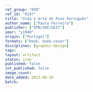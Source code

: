 ```yaml
---
ref_group: "030"
ref_id: "0197"
title: "Vida e Arte do Povo Português"
author_name: ["Paulo Ferreira"]
publisher: ["SPN/SNI/SEIT"]
year: "y1940"
origin: ["Portugal"]
formats: ["book, book-cover"]
disciplines: [graphic-design]
tags:
layout: artifact
status: scan
published: false
int_published: false
image_count:
date_added: 2023-06-16
batch:
---
```

